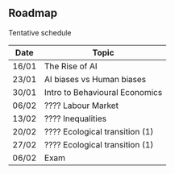 ## Roadmap

Tentative schedule

| Date  | Topic                              |
| ----- | ---------------------------------- |
| 16/01 | The Rise of AI                     |
| 23/01 | AI biases vs Human biases          |
| 30/01 | Intro to Behavioural Economics     |
| 06/02 |  ????   Labour Market              |
| 13/02 |  ????   Inequalities               |
| 20/02 |  ????   Ecological transition (1)  |
| 27/02 |  ????   Ecological transition (1)  |
| 06/02 | Exam                               |